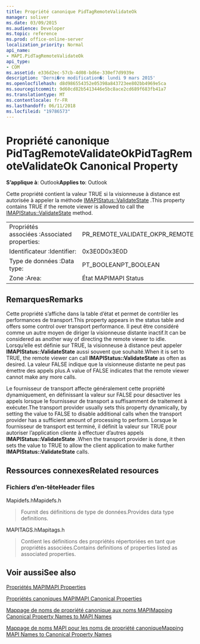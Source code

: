 ```yaml
---
title: Propriété canonique PidTagRemoteValidateOk
manager: soliver
ms.date: 03/09/2015
ms.audience: Developer
ms.topic: reference
ms.prod: office-online-server
localization_priority: Normal
api_name:
- MAPI.PidTagRemoteValidateOk
api_type:
- COM
ms.assetid: e336d2ec-57cb-4d08-bd6e-330ef7d9939e
description: 'Derni�re modification�: lundi 9 mars 2015'
ms.openlocfilehash: d8d986554352e05398a843723ee802bb4969e5ca
ms.sourcegitcommit: 9d60cd82b5413446e5bc8ace2cd689f683fb41a7
ms.translationtype: MT
ms.contentlocale: fr-FR
ms.lasthandoff: 06/11/2018
ms.locfileid: "19786573"
---
```

# <a name="pidtagremotevalidateok-canonical-property"></a><span data-ttu-id="9ef87-103">Propriété canonique PidTagRemoteValidateOk</span><span class="sxs-lookup"><span data-stu-id="9ef87-103">PidTagRemoteValidateOk Canonical Property</span></span>

  
  
<span data-ttu-id="9ef87-104">**S’applique à**: Outlook</span><span class="sxs-lookup"><span data-stu-id="9ef87-104">**Applies to**: Outlook</span></span> 
  
<span data-ttu-id="9ef87-105">Cette propriété contient la valeur TRUE si la visionneuse à distance est autorisée à appeler la méthode [IMAPIStatus::ValidateState](imapistatus-validatestate.md) .</span><span class="sxs-lookup"><span data-stu-id="9ef87-105">This property contains TRUE if the remote viewer is allowed to call the [IMAPIStatus::ValidateState](imapistatus-validatestate.md) method.</span></span> 
  
|||
|:-----|:-----|
|<span data-ttu-id="9ef87-106">Propriétés associées :</span><span class="sxs-lookup"><span data-stu-id="9ef87-106">Associated properties:</span></span>  <br/> |<span data-ttu-id="9ef87-107">PR_REMOTE_VALIDATE_OK</span><span class="sxs-lookup"><span data-stu-id="9ef87-107">PR_REMOTE_VALIDATE_OK</span></span>  <br/> |
|<span data-ttu-id="9ef87-108">Identificateur :</span><span class="sxs-lookup"><span data-stu-id="9ef87-108">Identifier:</span></span>  <br/> |<span data-ttu-id="9ef87-109">0x3E0D</span><span class="sxs-lookup"><span data-stu-id="9ef87-109">0x3E0D</span></span>  <br/> |
|<span data-ttu-id="9ef87-110">Type de données :</span><span class="sxs-lookup"><span data-stu-id="9ef87-110">Data type:</span></span>  <br/> |<span data-ttu-id="9ef87-111">PT_BOOLEAN</span><span class="sxs-lookup"><span data-stu-id="9ef87-111">PT_BOOLEAN</span></span>  <br/> |
|<span data-ttu-id="9ef87-112">Zone :</span><span class="sxs-lookup"><span data-stu-id="9ef87-112">Area:</span></span>  <br/> |<span data-ttu-id="9ef87-113">État MAPI</span><span class="sxs-lookup"><span data-stu-id="9ef87-113">MAPI Status</span></span>  <br/> |
   
## <a name="remarks"></a><span data-ttu-id="9ef87-114">Remarques</span><span class="sxs-lookup"><span data-stu-id="9ef87-114">Remarks</span></span>

<span data-ttu-id="9ef87-115">Cette propriété s’affiche dans la table d’état et permet de contrôler les performances de transport.</span><span class="sxs-lookup"><span data-stu-id="9ef87-115">This property appears in the status table and offers some control over transport performance.</span></span> <span data-ttu-id="9ef87-116">Il peut être considéré comme un autre moyen de diriger la visionneuse distante inactif.</span><span class="sxs-lookup"><span data-stu-id="9ef87-116">It can be considered as another way of directing the remote viewer to idle.</span></span> <span data-ttu-id="9ef87-117">Lorsqu’elle est définie sur TRUE, la visionneuse à distance peut appeler **IMAPIStatus::ValidateState** aussi souvent que souhaité.</span><span class="sxs-lookup"><span data-stu-id="9ef87-117">When it is set to TRUE, the remote viewer can call **IMAPIStatus::ValidateState** as often as desired.</span></span> <span data-ttu-id="9ef87-118">La valeur FALSE indique que la visionneuse distante ne peut pas émettre des appels plus.</span><span class="sxs-lookup"><span data-stu-id="9ef87-118">A value of FALSE indicates that the remote viewer cannot make any more calls.</span></span> 
  
<span data-ttu-id="9ef87-119">Le fournisseur de transport affecte généralement cette propriété dynamiquement, en définissant la valeur sur FALSE pour désactiver les appels lorsque le fournisseur de transport a suffisamment de traitement à exécuter.</span><span class="sxs-lookup"><span data-stu-id="9ef87-119">The transport provider usually sets this property dynamically, by setting the value to FALSE to disable additional calls when the transport provider has a sufficient amount of processing to perform.</span></span> <span data-ttu-id="9ef87-120">Lorsque le fournisseur de transport est terminé, il définit la valeur sur TRUE pour autoriser l’application cliente à effectuer d’autres appels **IMAPIStatus::ValidateState** .</span><span class="sxs-lookup"><span data-stu-id="9ef87-120">When the transport provider is done, it then sets the value to TRUE to allow the client application to make further **IMAPIStatus::ValidateState** calls.</span></span> 
  
## <a name="related-resources"></a><span data-ttu-id="9ef87-121">Ressources connexes</span><span class="sxs-lookup"><span data-stu-id="9ef87-121">Related resources</span></span>

### <a name="header-files"></a><span data-ttu-id="9ef87-122">Fichiers d’en-tête</span><span class="sxs-lookup"><span data-stu-id="9ef87-122">Header files</span></span>

<span data-ttu-id="9ef87-123">Mapidefs.h</span><span class="sxs-lookup"><span data-stu-id="9ef87-123">Mapidefs.h</span></span>
  
> <span data-ttu-id="9ef87-124">Fournit des définitions de type de données.</span><span class="sxs-lookup"><span data-stu-id="9ef87-124">Provides data type definitions.</span></span>
    
<span data-ttu-id="9ef87-125">MAPITAGS.h</span><span class="sxs-lookup"><span data-stu-id="9ef87-125">Mapitags.h</span></span>
  
> <span data-ttu-id="9ef87-126">Contient les définitions des propriétés répertoriées en tant que propriétés associées.</span><span class="sxs-lookup"><span data-stu-id="9ef87-126">Contains definitions of properties listed as associated properties.</span></span>
    
## <a name="see-also"></a><span data-ttu-id="9ef87-127">Voir aussi</span><span class="sxs-lookup"><span data-stu-id="9ef87-127">See also</span></span>



[<span data-ttu-id="9ef87-128">Propriétés MAPI</span><span class="sxs-lookup"><span data-stu-id="9ef87-128">MAPI Properties</span></span>](mapi-properties.md)
  
[<span data-ttu-id="9ef87-129">Propriétés canoniques MAPI</span><span class="sxs-lookup"><span data-stu-id="9ef87-129">MAPI Canonical Properties</span></span>](mapi-canonical-properties.md)
  
[<span data-ttu-id="9ef87-130">Mappage de noms de propriété canonique aux noms MAPI</span><span class="sxs-lookup"><span data-stu-id="9ef87-130">Mapping Canonical Property Names to MAPI Names</span></span>](mapping-canonical-property-names-to-mapi-names.md)
  
[<span data-ttu-id="9ef87-131">Mappage de noms MAPI pour les noms de propriété canonique</span><span class="sxs-lookup"><span data-stu-id="9ef87-131">Mapping MAPI Names to Canonical Property Names</span></span>](mapping-mapi-names-to-canonical-property-names.md)


